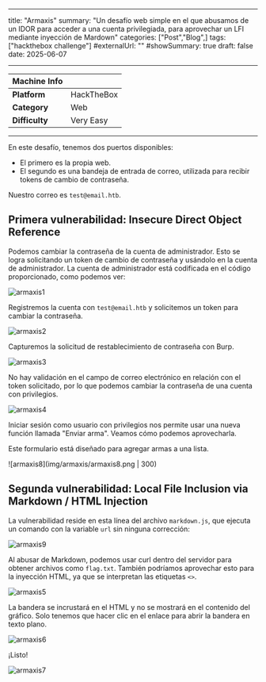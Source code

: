 
---
title: "Armaxis"
summary: "Un desafío web simple en el que abusamos de un IDOR para acceder a una cuenta privilegiada, para aprovechar un LFI mediante inyección de Mardown"
categories: ["Post","Blog",]
tags: ["hackthebox challenge"]
#externalUrl: ""
#showSummary: true
draft: false
date: 2025-06-07

---

| Machine Info   |            |
| -------------- | ---------- |
| **Platform**   | HackTheBox |
| **Category**   | Web        |
| **Difficulty** | Very Easy  |

- - -

En este desafío, tenemos dos puertos disponibles:

- El primero es la propia web.
- El segundo es una bandeja de entrada de correo, utilizada para recibir tokens de cambio de contraseña.

Nuestro correo es `test@email.htb`.

## Primera vulnerabilidad: Insecure Direct Object Reference

Podemos cambiar la contraseña de la cuenta de administrador. Esto se logra solicitando un token de cambio de contraseña y usándolo en la cuenta de administrador. La cuenta de administrador está codificada en el código proporcionado, como podemos ver:

![armaxis1](img/armaxis/armaxis1.png)

Registremos la cuenta con `test@email.htb` y solicitemos un token para cambiar la contraseña.

![armaxis2](img/armaxis/armaxis2.png)

Capturemos la solicitud de restablecimiento de contraseña con Burp.

![armaxis3](img/armaxis/armaxis3.png)

No hay validación en el campo de correo electrónico en relación con el token solicitado, por lo que podemos cambiar la contraseña de una cuenta con privilegios.

![armaxis4](img/armaxis/armaxis4.png)

Iniciar sesión como usuario con privilegios nos permite usar una nueva función llamada "Enviar arma". Veamos cómo podemos aprovecharla.

Este formulario está diseñado para agregar armas a una lista.

![armaxis8](img/armaxis/armaxis8.png | 300)

## Segunda vulnerabilidad:  Local File Inclusion via Markdown / HTML Injection

La vulnerabilidad reside en esta línea del archivo `markdown.js`, que ejecuta un comando con la variable `url` sin ninguna corrección:

![armaxis9](img/armaxis/armaxis9.png)

Al abusar de Markdown, podemos usar curl dentro del servidor para obtener archivos como `flag.txt`. También podríamos aprovechar esto para la inyección HTML, ya que se interpretan las etiquetas `<>`.

![armaxis5](img/armaxis/armaxis5.png)

La bandera se incrustará en el HTML y no se mostrará en el contenido del gráfico. Solo tenemos que hacer clic en el enlace para abrir la bandera en texto plano.

![armaxis6](img/armaxis/armaxis6.png)

¡Listo!

![armaxis7](img/armaxis/armaxis7.png)